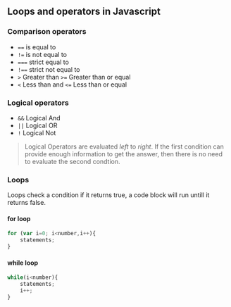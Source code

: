 ## Loops and operators in Javascript

### Comparison operators
- `==` is equal to
- `!=` is not equal to
- `===` strict equal to
- `!==` strict not equal to
- `>` Greater than `>=` Greater than or equal
- `<` Less than and `<=` Less than or equal


### Logical operators
- `&&` Logical And
- `||` Logical OR
- `!` Logical Not
> Logical Operators are evaluated *left* to *right*.
If the first condition can provide enough information to get the answer, then there is no need to evaluate the second condtion.

### Loops
Loops check a condition if it returns true, a code block will run untill it returns false.

#### for loop
```javascript
for (var i=0; i<number,i++){
    statements;
}
```
#### while loop
```javascript
while(i<number){
    statements;
    i++;
}
```